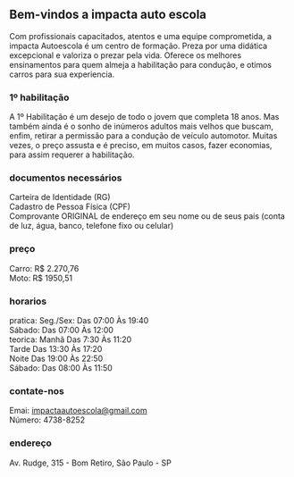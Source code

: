 ## Bem-vindos a impacta auto escola<br>
Com profissionais capacitados, atentos e uma equipe comprometida, a impacta Autoescola é um centro de formação. Preza por uma didática excepcional e valoriza o prezar pela vida. Oferece os melhores ensinamentos para quem almeja a habilitação para condução, e otimos carros para sua experiencia.

### 1º habilitação
A 1º Habilitação é um desejo de todo o jovem que completa 18 anos. Mas também ainda é o sonho de inúmeros adultos mais velhos que buscam, enfim, retirar a permissão para a condução de veículo automotor. Muitas vezes, o preço assusta e é preciso, em muitos casos, fazer economias, para assim requerer a habilitação.<br>

### documentos necessários
Carteira de Identidade (RG)<br>
Cadastro de Pessoa Física (CPF)<br>
Comprovante ORIGINAL de endereço em
seu nome ou de seus pais (conta de luz,
água, banco, telefone fixo ou celular)<br>

### preço
Carro: R$ 2.270,76<br>
Moto: R$ 1950,51<br>

### horarios
pratica:
Seg./Sex: Das 07:00 Às 19:40<br>
Sábado: Das 07:00 Às 12:00<br>
teorica:
Manhã Das 7:30 Às 11:20<BR>
Tarde Das 13:30 Às 17:20<BR>
Noite Das 19:00 Às 22:50<BR>
Sábado: Das 08:00 Às 11:50<BR>

### contate-nos 
Emai: impactaautoescola@gmail.com<br>
Número: 4738-8252<br>

### endereço 
Av. Rudge, 315 - Bom Retiro, São Paulo - SP
